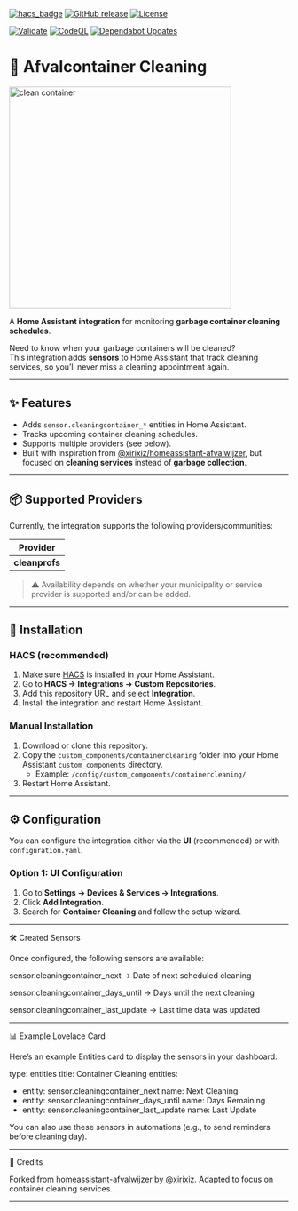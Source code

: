 [![hacs_badge](https://img.shields.io/badge/HACS-Custom-orange.svg)](https://github.com/hacs/integration)
[![GitHub release](https://img.shields.io/github/v/release/PatrickSt1991/ha-afvalcontainer-cleaning)](https://github.com/PatrickSt1991/ha-afvalcontainer-cleaning/releases)
[![License](https://img.shields.io/github/license/PatrickSt1991/ha-afvalcontainer-cleaning)](LICENSE)

[![Validate](https://github.com/PatrickSt1991/ha-afvalcontainer-cleaning/actions/workflows/validate.yaml/badge.svg)](https://github.com/PatrickSt1991/ha-afvalcontainer-cleaning/actions/workflows/validate.yaml)
[![CodeQL](https://github.com/PatrickSt1991/ha-afvalcontainer-cleaning/actions/workflows/github-code-scanning/codeql/badge.svg)](https://github.com/PatrickSt1991/ha-afvalcontainer-cleaning/actions/workflows/github-code-scanning/codeql)
[![Dependabot Updates](https://github.com/PatrickSt1991/ha-afvalcontainer-cleaning/actions/workflows/dependabot/dependabot-updates/badge.svg)](https://github.com/PatrickSt1991/ha-afvalcontainer-cleaning/actions/workflows/dependabot/dependabot-updates)

# 🧼 Afvalcontainer Cleaning

<img src="https://madebypatrick.nl/assets/ha-cc-CUWVCUA3.svg" alt="clean container" width="400">

A **Home Assistant integration** for monitoring **garbage container cleaning schedules**.  

Need to know when your garbage containers will be cleaned?  
This integration adds **sensors** to Home Assistant that track cleaning services, so you’ll never miss a cleaning appointment again.  

---

## ✨ Features
- Adds `sensor.cleaningcontainer_*` entities in Home Assistant.  
- Tracks upcoming container cleaning schedules.  
- Supports multiple providers (see below).  
- Built with inspiration from [@xirixiz/homeassistant-afvalwijzer](https://github.com/xirixiz/homeassistant-afvalwijzer), but focused on **cleaning services** instead of **garbage collection**.

---

## 📦 Supported Providers
Currently, the integration supports the following providers/communities:

| Provider   |
|------------|
| **cleanprofs** |

> ⚠️ Availability depends on whether your municipality or service provider is supported and/or can be added.

---

## 🚀 Installation

### HACS (recommended)
1. Make sure [HACS](https://hacs.xyz/) is installed in your Home Assistant.  
2. Go to **HACS → Integrations → Custom Repositories**.  
3. Add this repository URL and select **Integration**.  
4. Install the integration and restart Home Assistant.  

### Manual Installation
1. Download or clone this repository.  
2. Copy the `custom_components/containercleaning` folder into your Home Assistant `custom_components` directory.  
   - Example: `/config/custom_components/containercleaning/`  
3. Restart Home Assistant.  

---

## ⚙️ Configuration

You can configure the integration either via the **UI** (recommended) or with `configuration.yaml`.  

### Option 1: UI Configuration
1. Go to **Settings → Devices & Services → Integrations**.  
2. Click **Add Integration**.  
3. Search for **Container Cleaning** and follow the setup wizard.  


---

🛠️ Created Sensors

Once configured, the following sensors are available:

sensor.cleaningcontainer_next → Date of next scheduled cleaning

sensor.cleaningcontainer_days_until → Days until the next cleaning

sensor.cleaningcontainer_last_update → Last time data was updated



---

📊 Example Lovelace Card

Here’s an example Entities card to display the sensors in your dashboard:

type: entities
title: Container Cleaning
entities:
  - entity: sensor.cleaningcontainer_next
    name: Next Cleaning
  - entity: sensor.cleaningcontainer_days_until
    name: Days Remaining
  - entity: sensor.cleaningcontainer_last_update
    name: Last Update

You can also use these sensors in automations (e.g., to send reminders before cleaning day).


---

🙌 Credits

Forked from [homeassistant-afvalwijzer by @xirixiz](https://github.com/xirixiz/homeassistant-afvalwijzer).
Adapted to focus on container cleaning services.


---
